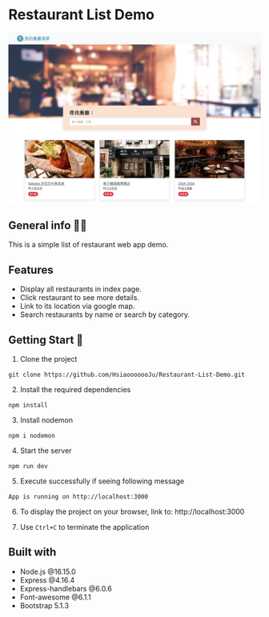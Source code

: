 # Restaurant List Demo
![demo](/public/image/index%20page.png)

## General info 🙌🏻
This is a simple list of restaurant web app demo.

## Features
- Display all restaurants in index page.
- Click restaurant to see more details.
- Link to its location via google map.
- Search restaurants by name or search by category.

## Getting Start 🏁
1. Clone the project

```
git clone https://github.com/HsiaooooooJu/Restaurant-List-Demo.git
```

2. Install the required dependencies

```
npm install
```

3. Install nodemon 

```
npm i nodemon
```

4. Start the server

```
npm run dev
```

5. Execute successfully if seeing following message

```
App is running on http://localhost:3000
```

6. To display the project on your browser, link to: http://localhost:3000

7. Use  ```Ctrl+C```  to terminate the application


## Built with
- Node.js @16.15.0
- Express @4.16.4
- Express-handlebars @6.0.6
- Font-awesome @6.1.1
- Bootstrap 5.1.3

